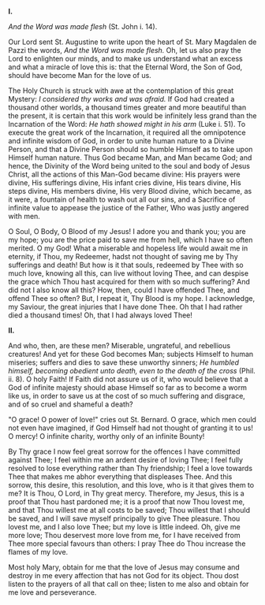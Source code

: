 
**I\.**

*And the Word was made flesh* (St. John i. 14).

Our Lord sent St. Augustine to write upon the heart of St. Mary Magdalen de Pazzi the words, *And the Word was made flesh.* Oh, let us also pray the Lord to enlighten our minds, and to make us understand what an excess and what a miracle of love this is: that the Eternal Word, the Son of God, should have become Man for the love of us.

The Holy Church is struck with awe at the contemplation of this great Mystery: *I considered thy works and was afraid.* If God had created a thousand other worlds, a thousand times greater and more beautiful than the present, it is certain that this work would be infinitely less grand than the Incarnation of the Word: *He hath showed might in his arm* (Luke i. 51). To execute the great work of the Incarnation, it required all the omnipotence and infinite wisdom of God, in order to unite human nature to a Divine Person, and that a Divine Person should so humble Himself as to take upon Himself human nature. Thus God became Man, and Man became God; and hence, the Divinity of the Word being united to the soul and body of Jesus Christ, all the actions of this Man-God became divine: His prayers were divine, His sufferings divine, His infant cries divine, His tears divine, His steps divine, His members divine, His very Blood divine, which became, as it were, a fountain of health to wash out all our sins, and a Sacrifice of infinite value to appease the justice of the Father, Who was justly angered with men.

O Soul, O Body, O Blood of my Jesus! I adore you and thank you; you are my hope; you are the price paid to save me from hell, which I have so often merited. O my God! What a miserable and hopeless life would await me in eternity, if Thou, my Redeemer, hadst not thought of saving me by Thy sufferings and death! But how is it that souls, redeemed by Thee with so much love, knowing all this, can live without loving Thee, and can despise the grace which Thou hast acquired for them with so much suffering? And did not I also know all this? How, then, could I have offended Thee, and offend Thee so often? But, I repeat it, Thy Blood is my hope. I acknowledge, my Saviour, the great injuries that I have done Thee. Oh that I had rather died a thousand times! Oh, that I had always loved Thee!

**II\.**

And who, then, are these men? Miserable, ungrateful, and rebellious creatures! And yet for these God becomes Man; subjects Himself to human miseries; suffers and dies to save these unworthy sinners; *He humbled himself, becoming obedient unto death, even to the death of the cross* (Phil. ii. 8). O holy Faith! If Faith did not assure us of it, who would believe that a God of infinite majesty should abase Himself so far as to become a worm like us, in order to save us at the cost of so much suffering and disgrace, and of so cruel and shameful a death?

\"O grace! O power of love!\" cries out St. Bernard. O grace, which men could not even have imagined, if God Himself had not thought of granting it to us! O mercy! O infinite charity, worthy only of an infinite Bounty!

By Thy grace I now feel great sorrow for the offences I have committed against Thee; I feel within me an ardent desire of loving Thee; I feel fully resolved to lose everything rather than Thy friendship; I feel a love towards Thee that makes me abhor everything that displeases Thee. And this sorrow, this desire, this resolution, and this love, who is it that gives them to me? It is Thou, O Lord, in Thy great mercy. Therefore, my Jesus, this is a proof that Thou hast pardoned me; it is a proof that now Thou lovest me, and that Thou willest me at all costs to be saved; Thou willest that I should be saved, and I will save myself principally to give Thee pleasure. Thou lovest me, and I also love Thee; but my love is little indeed. Oh, give me more love; Thou deservest more love from me, for I have received from Thee more special favours than others: I pray Thee do Thou increase the flames of my love.

Most holy Mary, obtain for me that the love of Jesus may consume and destroy in me every affection that has not God for its object. Thou dost listen to the prayers of all that call on thee; listen to me also and obtain for me love and perseverance.

